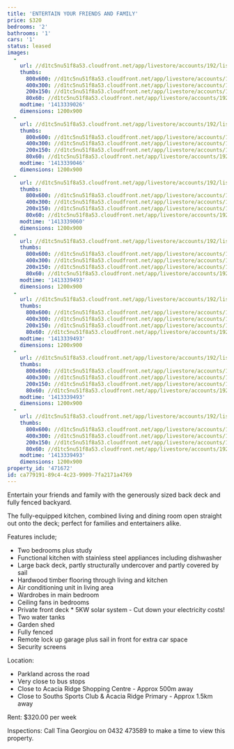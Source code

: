 ```yaml
---
title: 'ENTERTAIN YOUR FRIENDS AND FAMILY'
price: $320
bedrooms: '2'
bathrooms: '1'
cars: '1'
status: leased
images:
  -
    url: //d1tc5nu51f8a53.cloudfront.net/app/livestore/accounts/192/listings/285332/images/Deck2_3509131828_20141015121012.jpg
    thumbs:
      800x600: //d1tc5nu51f8a53.cloudfront.net/app/livestore/accounts/192/listings/285332/images/Deck2_3509131828_20141015121012_800x600.jpg
      400x300: //d1tc5nu51f8a53.cloudfront.net/app/livestore/accounts/192/listings/285332/images/Deck2_3509131828_20141015121012_400x300.jpg
      200x150: //d1tc5nu51f8a53.cloudfront.net/app/livestore/accounts/192/listings/285332/images/Deck2_3509131828_20141015121012_200x150.jpg
      80x60: //d1tc5nu51f8a53.cloudfront.net/app/livestore/accounts/192/listings/285332/images/Deck2_3509131828_20141015121012_80x60.jpg
    modtime: '1413339026'
    dimensions: 1200x900
  -
    url: //d1tc5nu51f8a53.cloudfront.net/app/livestore/accounts/192/listings/285332/images/Living2_3515808559_20141015121035.jpg
    thumbs:
      800x600: //d1tc5nu51f8a53.cloudfront.net/app/livestore/accounts/192/listings/285332/images/Living2_3515808559_20141015121035_800x600.jpg
      400x300: //d1tc5nu51f8a53.cloudfront.net/app/livestore/accounts/192/listings/285332/images/Living2_3515808559_20141015121035_400x300.jpg
      200x150: //d1tc5nu51f8a53.cloudfront.net/app/livestore/accounts/192/listings/285332/images/Living2_3515808559_20141015121035_200x150.jpg
      80x60: //d1tc5nu51f8a53.cloudfront.net/app/livestore/accounts/192/listings/285332/images/Living2_3515808559_20141015121035_80x60.jpg
    modtime: '1413339046'
    dimensions: 1200x900
  -
    url: //d1tc5nu51f8a53.cloudfront.net/app/livestore/accounts/192/listings/285332/images/Living_7721788152_20141015121049.jpg
    thumbs:
      800x600: //d1tc5nu51f8a53.cloudfront.net/app/livestore/accounts/192/listings/285332/images/Living_7721788152_20141015121049_800x600.jpg
      400x300: //d1tc5nu51f8a53.cloudfront.net/app/livestore/accounts/192/listings/285332/images/Living_7721788152_20141015121049_400x300.jpg
      200x150: //d1tc5nu51f8a53.cloudfront.net/app/livestore/accounts/192/listings/285332/images/Living_7721788152_20141015121049_200x150.jpg
      80x60: //d1tc5nu51f8a53.cloudfront.net/app/livestore/accounts/192/listings/285332/images/Living_7721788152_20141015121049_80x60.jpg
    modtime: '1413339060'
    dimensions: 1200x900
  -
    url: //d1tc5nu51f8a53.cloudfront.net/app/livestore/accounts/192/listings/285332/images/Kitchen_2571580647_20141015121103.jpg
    thumbs:
      800x600: //d1tc5nu51f8a53.cloudfront.net/app/livestore/accounts/192/listings/285332/images/Kitchen_2571580647_20141015121103_800x600.jpg
      400x300: //d1tc5nu51f8a53.cloudfront.net/app/livestore/accounts/192/listings/285332/images/Kitchen_2571580647_20141015121103_400x300.jpg
      200x150: //d1tc5nu51f8a53.cloudfront.net/app/livestore/accounts/192/listings/285332/images/Kitchen_2571580647_20141015121103_200x150.jpg
      80x60: //d1tc5nu51f8a53.cloudfront.net/app/livestore/accounts/192/listings/285332/images/Kitchen_2571580647_20141015121103_80x60.jpg
    modtime: '1413339493'
    dimensions: 1200x900
  -
    url: //d1tc5nu51f8a53.cloudfront.net/app/livestore/accounts/192/listings/285332/images/Bed1_5509961140_20141015121114.jpg
    thumbs:
      800x600: //d1tc5nu51f8a53.cloudfront.net/app/livestore/accounts/192/listings/285332/images/Bed1_5509961140_20141015121114_800x600.jpg
      400x300: //d1tc5nu51f8a53.cloudfront.net/app/livestore/accounts/192/listings/285332/images/Bed1_5509961140_20141015121114_400x300.jpg
      200x150: //d1tc5nu51f8a53.cloudfront.net/app/livestore/accounts/192/listings/285332/images/Bed1_5509961140_20141015121114_200x150.jpg
      80x60: //d1tc5nu51f8a53.cloudfront.net/app/livestore/accounts/192/listings/285332/images/Bed1_5509961140_20141015121114_80x60.jpg
    modtime: '1413339493'
    dimensions: 1200x900
  -
    url: //d1tc5nu51f8a53.cloudfront.net/app/livestore/accounts/192/listings/285332/images/Deck_4285528851_20141015121121.jpg
    thumbs:
      800x600: //d1tc5nu51f8a53.cloudfront.net/app/livestore/accounts/192/listings/285332/images/Deck_4285528851_20141015121121_800x600.jpg
      400x300: //d1tc5nu51f8a53.cloudfront.net/app/livestore/accounts/192/listings/285332/images/Deck_4285528851_20141015121121_400x300.jpg
      200x150: //d1tc5nu51f8a53.cloudfront.net/app/livestore/accounts/192/listings/285332/images/Deck_4285528851_20141015121121_200x150.jpg
      80x60: //d1tc5nu51f8a53.cloudfront.net/app/livestore/accounts/192/listings/285332/images/Deck_4285528851_20141015121121_80x60.jpg
    modtime: '1413339493'
    dimensions: 1200x900
  -
    url: //d1tc5nu51f8a53.cloudfront.net/app/livestore/accounts/192/listings/285332/images/Back_3119083922_20141015121125.jpg
    thumbs:
      800x600: //d1tc5nu51f8a53.cloudfront.net/app/livestore/accounts/192/listings/285332/images/Back_3119083922_20141015121125_800x600.jpg
      400x300: //d1tc5nu51f8a53.cloudfront.net/app/livestore/accounts/192/listings/285332/images/Back_3119083922_20141015121125_400x300.jpg
      200x150: //d1tc5nu51f8a53.cloudfront.net/app/livestore/accounts/192/listings/285332/images/Back_3119083922_20141015121125_200x150.jpg
      80x60: //d1tc5nu51f8a53.cloudfront.net/app/livestore/accounts/192/listings/285332/images/Back_3119083922_20141015121125_80x60.jpg
    modtime: '1413339493'
    dimensions: 1200x900
property_id: '471672'
id: ca779191-89c4-4c23-9909-7fa2171a4769
---
```

Entertain your friends and family with the generously sized back deck and fully fenced backyard. 

The fully-equipped kitchen, combined living and dining room open straight out onto the deck; perfect for families and entertainers alike. 

Features include; 
* Two bedrooms plus study 
* Functional kitchen with stainless steel appliances including dishwasher 
* Large back deck, partly structurally undercover and partly covered by sail 
* Hardwood timber flooring through living and kitchen 
* Air conditioning unit in living area 
* Wardrobes in main bedroom 
* Ceiling fans in bedrooms 
* Private front deck * 5KW solar system - Cut down your electricity costs! 
* Two water tanks 
* Garden shed 
* Fully fenced  
* Remote lock up garage plus sail in front for extra car space 
* Security screens 

Location: 
* Parkland across the road 
* Very close to bus stops 
* Close to Acacia Ridge Shopping Centre - Approx 500m away 
* Close to Souths Sports Club & Acacia Ridge Primary - Approx 1.5km away

Rent: $320.00 per week 

Inspections: Call Tina Georgiou on 0432 473589 to make a time to view this property.